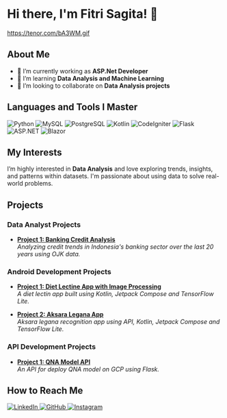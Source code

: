 # Hi there, I'm Fitri Sagita! 👋
https://tenor.com/bA3WM.gif

## About Me
- 🔭 I’m currently working as **ASP.Net Developer**
- 🌱 I’m learning **Data Analysis and Machine Learning**
- 👯 I’m looking to collaborate on **Data Analysis projects**

## Languages and Tools I Master
<p align="left">
  <!-- Python -->
  <img src="https://img.shields.io/badge/Python-3776AB?style=for-the-badge&logo=python&logoColor=white" alt="Python" />
  
  <!-- MySQL -->
  <img src="https://img.shields.io/badge/MySQL-4479A1?style=for-the-badge&logo=mysql&logoColor=white" alt="MySQL" />
  
  <!-- PostgreSQL -->
  <img src="https://img.shields.io/badge/PostgreSQL-336791?style=for-the-badge&logo=postgresql&logoColor=white" alt="PostgreSQL" />
  
  <!-- Kotlin -->
  <img src="https://img.shields.io/badge/Kotlin-0095D5?style=for-the-badge&logo=kotlin&logoColor=white" alt="Kotlin" />
  
  <!-- CodeIgniter -->
  <img src="https://img.shields.io/badge/CodeIgniter-DD4814?style=for-the-badge&logo=codeigniter&logoColor=white" alt="CodeIgniter" />
  
  <!-- Flask -->
  <img src="https://img.shields.io/badge/Flask-000000?style=for-the-badge&logo=flask&logoColor=white" alt="Flask" />

  <!-- ASP.NET -->
  <img src="https://img.shields.io/badge/ASP.NET-512BD4?style=for-the-badge&logo=dotnet&logoColor=white" alt="ASP.NET" />
  
  <!-- Blazor -->
  <img src="https://img.shields.io/badge/Blazor-512BD4?style=for-the-badge&logo=blazor&logoColor=white" alt="Blazor" />
</p>

## My Interests
I’m highly interested in **Data Analysis** and love exploring trends, insights, and patterns within datasets. I'm passionate about using data to solve real-world problems.

## Projects

### Data Analyst Projects
- [**Project 1: Banking Credit Analysis**](https://github.com/fitristachan/Banking-Credit-Analysis)  
  *Analyzing credit trends in Indonesia's banking sector over the last 20 years using OJK data.*
  
### Android Development Projects
- [**Project 1: Diet Lectine App with Image Processing**](https://github.com/fitristachan/dietin)  
  *A diet lectin app built using Kotlin, Jetpack Compose and TensorFlow Lite.*

- [**Project 2: Aksara Legana App**](https://github.com/fitristachan/sarwa)  
  *Aksara legana recognition app using API, Kotlin, Jetpack Compose and TensorFlow Lite.*

### API Development Projects
- [**Project 1: QNA Model API**](https://github.com/fitristachan/qna_model_api)  
  *An API for deploy QNA model on GCP using Flask.*

## How to Reach Me
<p align="left">
  <!-- LinkedIn -->
  <a href="https://id.linkedin.com/in/fitri-sagita-4a530a210" target="_blank">
    <img src="https://img.shields.io/badge/LinkedIn-0077B5?style=for-the-badge&logo=linkedin&logoColor=white" alt="LinkedIn"/>
  </a>
  
  <!-- GitHub -->
  <a href="https://github.com/fitristachan" target="_blank">
    <img src="https://img.shields.io/badge/GitHub-181717?style=for-the-badge&logo=github&logoColor=white" alt="GitHub"/>
  </a>

  <!-- Instagram -->
  <a href="https://www.instagram.com/fitristachan" target="_blank">
    <img src="https://img.shields.io/badge/Instagram-E4405F?style=for-the-badge&logo=instagram&logoColor=white" alt="Instagram"/>
  </a>
</p>
